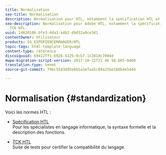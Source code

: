 ```yaml
---
title: Normalisation
seo-title: Normalisation
description: Normalisation pour HTL, notamment la spécification HTL et le TCK HTL.
seo-description: Normalisation pour Adobe HTL, notamment la spécification HTL et le
  TCK HTL.
uuid: 24620186-bfe3-4da3-a4b2-dbd32a0ce3d1
contentOwner: Utilisateur
products: SG_EXPERIENCEMANAGER/HTL
topic-tags: html-template-language
content-type: référence
discoiquuid: 69412ff1-b926-4125-9cb7-1c2818c7094d
mwpw-migration-script-version: 2017-10-12T21 46 58.665-0400
translation-type: tm+mt
source-git-commit: 796c55d3d85e6b5a3efaa5c04a25be1b0b4e54dd

---
```



# Normalisation {#standardization}

Voici les normes HTL :

* [Spécification HTL](https://github.com/Adobe-Marketing-Cloud/sightly-spec)\
   Pour les spécialistes en langage informatique, la syntaxe formelle et la description des fonctions.

* [TCK HTL](https://github.com/Adobe-Marketing-Cloud/sightly-tck)\
   Suite de tests pour certifier la compatibilité du langage.
